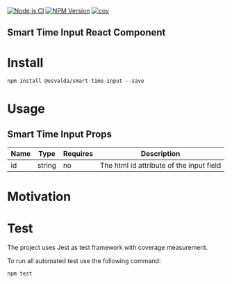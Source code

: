 [![Node.js CI](https://github.com/osvalda/smart-time-input/actions/workflows/node.js.yml/badge.svg)](https://github.com/osvalda/smart-time-input/actions/workflows/node.js.yml)
[![NPM Version](https://img.shields.io/npm/v/%40osvalda%2Fsmart-time-input)](https://www.npmjs.com/package/@osvalda/smart-time-input)
[![cov](https://osvalda.github.io/smart-time-input/badges/coverage.svg)](https://github.com/osvalda/smart-time-input/actions)

## Smart Time Input React Component

# Install

```
npm install @osvalda/smart-time-input --save
```

# Usage
## Smart Time Input Props
|Name|Type|Requires|Description|
|---|---|---|---|
|id|string|no|The html id attribute of the input field|

# Motivation

# Test
The project uses Jest as test framework with coverage measurement.

To run all automated test use the following command:

```
npm test
```
